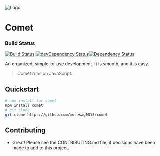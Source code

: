 ![Logo](https://raw.githubusercontent.com/mosesag0813/comet/master/resources/Drawing%20(1).png)
# Comet

### Build Status
[![Build Status](https://travis-ci.org/comet-dev/comet.svg?branch=master)](https://travis-ci.org/comet-dev/comet) [![devDependency Status](https://david-dm.org/comet-dev/comet/dev-status.svg)](https://david-dm.org/mosesag0813/comet#info=devDependencies)[![Dependency Status](https://david-dm.org/comet-dev/comet.svg)](https://david-dm.org/mosesag0813/comet)

An organized, simple-to-use development. It is smooth, and it is easy. 
> Comet runs on JavaScript.

## Quickstart

```sh
# npm install for comet
npm install comet
# git clone
git clone https://github.com/mosesag0813/comet
```
## Contributing
- Great! Please see the CONTRIBUTING.md file, if decisions have been made to add to this project.

